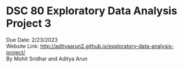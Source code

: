 # DSC 80 Exploratory Data Analysis Project 3
Due Date: 2/23/2023 \
Website Link: http://adityaarun2.github.io/exploratory-data-analysis-project/ \
By Mohit Sridhar and Aditya Arun

